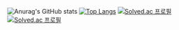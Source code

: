 ![Anurag's GitHub stats](https://github-readme-stats.vercel.app/api?username=seohyunKangSouthKorea&show_icons=true&theme=dark)
[![Top Langs](https://github-readme-stats.vercel.app/api/top-langs/?username=seohyunKangSouthKorea&layout=compact)](https://github.com/seohyunKangSouthKorea/github-readme-stats)
[![Solved.ac 프로필](http://mazassumnida.wtf/api/v2/generate_badge?boj=kang44852)](https://solved.ac/kang44852)
[![Solved.ac 프로필](http://mazassumnida.wtf/api/v2/generate_badge?boj=korean021030@gmail.com)](https://solved.ac/korean021030@gmail.com)


